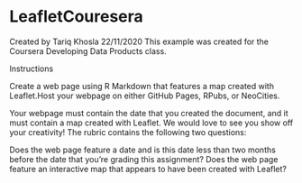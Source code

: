 # LeafletCouresera
Created by 
Tariq Khosla
22/11/2020
This example was created for the Coursera Developing Data Products class.

Instructions

Create a web page using R Markdown that features a map created with Leaflet.Host your webpage on either GitHub Pages, RPubs, or NeoCities.

Your webpage must contain the date that you created the document, and it must contain a map created with Leaflet. We would love to see you show off your creativity! The rubric contains the following two questions:

Does the web page feature a date and is this date less than two months before the date that you’re grading this assignment? Does the web page feature an interactive map that appears to have been created with Leaflet?
